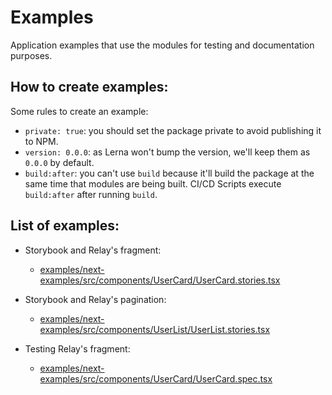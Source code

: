 # Examples

Application examples that use the modules for testing and documentation purposes.

## How to create examples:

Some rules to create an example:

- `private: true`: you should set the package private to avoid publishing it to NPM.
- `version: 0.0.0`: as Lerna won't bump the version, we'll keep them as `0.0.0` by default.
- `build:after`: you can't use `build` because it'll build the package at the same time that modules are being built. CI/CD Scripts execute `build:after` after running `build`.

## List of examples:

- Storybook and Relay's fragment:

  - [examples/next-examples/src/components/UserCard/UserCard.stories.tsx](https://github.com/ttoss/modules/blob/main/examples/next-examples/src/components/UserCard/UserCard.stories.tsx)

- Storybook and Relay's pagination:

  - [examples/next-examples/src/components/UserList/UserList.stories.tsx](https://github.com/ttoss/modules/blob/main/examples/next-examples/src/components/UserList/UserList.stories.tsx)

- Testing Relay's fragment:

  - [examples/next-examples/src/components/UserCard/UserCard.spec.tsx](https://github.com/ttoss/modules/blob/main/examples/next-examples/src/components/UserCard/UserCard.spec.tsx)

